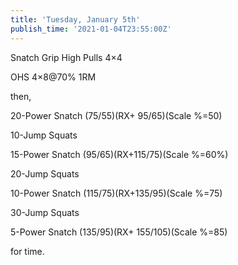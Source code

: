 ```yaml
---
title: 'Tuesday, January 5th'
publish_time: '2021-01-04T23:55:00Z'
---
```


Snatch Grip High Pulls 4×4

OHS 4×8\@70% 1RM

then,

20-Power Snatch (75/55)(RX+ 95/65)(Scale %=50)

10-Jump Squats

15-Power Snatch (95/65)(RX+115/75)(Scale %=60%)

20-Jump Squats

10-Power Snatch (115/75)(RX+135/95)(Scale %=75)

30-Jump Squats

5-Power Snatch (135/95)(RX+ 155/105)(Scale %=85)

for time.
